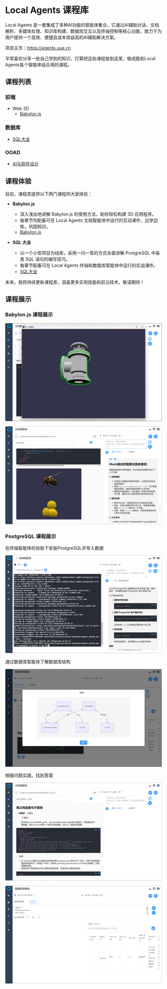 # Local Agents 课程库

Local Agents 是一套集成了多种AI功能的智能体集合，它通过AI辅助对话、文档解析、多媒体处理、知识库构建、数据库交互以及终端控制等核心功能，致力于为用户提供一个高效、便捷且成本效益高的AI辅助解决方案。

项目主页：https://agents.uue.cn

平常喜欢分享一些自己学到的知识，打算把这些课程放到这里，做成能和Local Agents各个智能体组合用的课程。

## 课程列表

### 前端

* Web 3D
  * [Babylon.js](./Web-3D/Babylon.js.md)

### 数据库

* [SQL大全](./database/SQL大全.md)

### OOAD

*  [AI与软件设计](./OOAD/AI与软件设计.md)

## 课程体验

目前，课程库提供以下两门课程供大家体验：

* **Babylon.js** 
  - 深入浅出地讲解 Babylon.js 的使用方法，助你轻松构建 3D 应用程序。
  - 每章节均配备可在 Local Agents 文档智能体中运行的互动课件，边学边练，巩固知识。
  - [Babylon.js](./Web-3D/Babylon.js.md) 

* **SQL 大全**
  - 以一个小型项目为线索，采用一问一答的方式全面讲解 PostgreSQL 中各类 SQL 语句的编写技巧。
  - 每章节配备可在 Local Agents 终端和数据库智能体中运行的实战课件。
  - [SQL大全](./database/SQL大全.md) 

未来，我将持续更新课程库，涵盖更多实用技能和前沿技术，敬请期待！ 

## 课程展示

### Babylon.js 课程展示

![Babylon.js课程展示](images/Babylon.js-1.webp)

![Babylon.js课程展示](images/Babylon.js-2.webp)

### PostgreSQL 课程展示

在终端智能体的协助下安装PostgreSQL并导入数据

![PostgreSQL课程展示](images/psql.webp)

通过数据库智能体了解数据库结构

![PostgreSQL课程展示](images/erDiagram.webp)

根据问题实践，找到答案

![PostgreSQL课程展示](images/PostgreSQL-1.webp)

![PostgreSQL课程展示](images/PostgreSQL-2.webp)